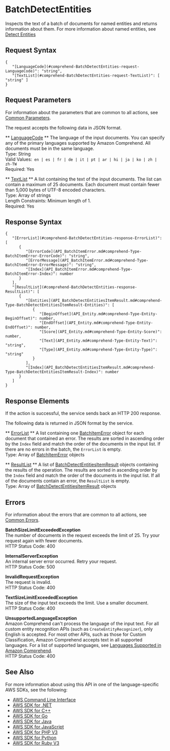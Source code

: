 # BatchDetectEntities<a name="API_BatchDetectEntities"></a>

Inspects the text of a batch of documents for named entities and returns information about them\. For more information about named entities, see [Detect Entities](how-entities.md) 

## Request Syntax<a name="API_BatchDetectEntities_RequestSyntax"></a>

```
{
   "[LanguageCode](#comprehend-BatchDetectEntities-request-LanguageCode)": "string",
   "[TextList](#comprehend-BatchDetectEntities-request-TextList)": [ "string" ]
}
```

## Request Parameters<a name="API_BatchDetectEntities_RequestParameters"></a>

For information about the parameters that are common to all actions, see [Common Parameters](CommonParameters.md)\.

The request accepts the following data in JSON format\.

 ** [LanguageCode](#API_BatchDetectEntities_RequestSyntax) **   <a name="comprehend-BatchDetectEntities-request-LanguageCode"></a>
The language of the input documents\. You can specify any of the primary languages supported by Amazon Comprehend\. All documents must be in the same language\.  
Type: String  
Valid Values:` en | es | fr | de | it | pt | ar | hi | ja | ko | zh | zh-TW`   
Required: Yes

 ** [TextList](#API_BatchDetectEntities_RequestSyntax) **   <a name="comprehend-BatchDetectEntities-request-TextList"></a>
A list containing the text of the input documents\. The list can contain a maximum of 25 documents\. Each document must contain fewer than 5,000 bytes of UTF\-8 encoded characters\.  
Type: Array of strings  
Length Constraints: Minimum length of 1\.  
Required: Yes

## Response Syntax<a name="API_BatchDetectEntities_ResponseSyntax"></a>

```
{
   "[ErrorList](#comprehend-BatchDetectEntities-response-ErrorList)": [ 
      { 
         "[ErrorCode](API_BatchItemError.md#comprehend-Type-BatchItemError-ErrorCode)": "string",
         "[ErrorMessage](API_BatchItemError.md#comprehend-Type-BatchItemError-ErrorMessage)": "string",
         "[Index](API_BatchItemError.md#comprehend-Type-BatchItemError-Index)": number
      }
   ],
   "[ResultList](#comprehend-BatchDetectEntities-response-ResultList)": [ 
      { 
         "[Entities](API_BatchDetectEntitiesItemResult.md#comprehend-Type-BatchDetectEntitiesItemResult-Entities)": [ 
            { 
               "[BeginOffset](API_Entity.md#comprehend-Type-Entity-BeginOffset)": number,
               "[EndOffset](API_Entity.md#comprehend-Type-Entity-EndOffset)": number,
               "[Score](API_Entity.md#comprehend-Type-Entity-Score)": number,
               "[Text](API_Entity.md#comprehend-Type-Entity-Text)": "string",
               "[Type](API_Entity.md#comprehend-Type-Entity-Type)": "string"
            }
         ],
         "[Index](API_BatchDetectEntitiesItemResult.md#comprehend-Type-BatchDetectEntitiesItemResult-Index)": number
      }
   ]
}
```

## Response Elements<a name="API_BatchDetectEntities_ResponseElements"></a>

If the action is successful, the service sends back an HTTP 200 response\.

The following data is returned in JSON format by the service\.

 ** [ErrorList](#API_BatchDetectEntities_ResponseSyntax) **   <a name="comprehend-BatchDetectEntities-response-ErrorList"></a>
A list containing one [BatchItemError](API_BatchItemError.md) object for each document that contained an error\. The results are sorted in ascending order by the `Index` field and match the order of the documents in the input list\. If there are no errors in the batch, the `ErrorList` is empty\.  
Type: Array of [BatchItemError](API_BatchItemError.md) objects

 ** [ResultList](#API_BatchDetectEntities_ResponseSyntax) **   <a name="comprehend-BatchDetectEntities-response-ResultList"></a>
A list of [BatchDetectEntitiesItemResult](API_BatchDetectEntitiesItemResult.md) objects containing the results of the operation\. The results are sorted in ascending order by the `Index` field and match the order of the documents in the input list\. If all of the documents contain an error, the `ResultList` is empty\.  
Type: Array of [BatchDetectEntitiesItemResult](API_BatchDetectEntitiesItemResult.md) objects

## Errors<a name="API_BatchDetectEntities_Errors"></a>

For information about the errors that are common to all actions, see [Common Errors](CommonErrors.md)\.

 **BatchSizeLimitExceededException**   
The number of documents in the request exceeds the limit of 25\. Try your request again with fewer documents\.  
HTTP Status Code: 400

 **InternalServerException**   
An internal server error occurred\. Retry your request\.  
HTTP Status Code: 500

 **InvalidRequestException**   
The request is invalid\.  
HTTP Status Code: 400

 **TextSizeLimitExceededException**   
The size of the input text exceeds the limit\. Use a smaller document\.  
HTTP Status Code: 400

 **UnsupportedLanguageException**   
Amazon Comprehend can't process the language of the input text\. For all custom entity recognition APIs \(such as `CreateEntityRecognizer`\), only English is accepted\. For most other APIs, such as those for Custom Classification, Amazon Comprehend accepts text in all supported languages\. For a list of supported languages, see [Languages Supported in Amazon Comprehend](supported-languages.md)\.   
HTTP Status Code: 400

## See Also<a name="API_BatchDetectEntities_SeeAlso"></a>

For more information about using this API in one of the language\-specific AWS SDKs, see the following:
+  [AWS Command Line Interface](https://docs.aws.amazon.com/goto/aws-cli/comprehend-2017-11-27/BatchDetectEntities) 
+  [AWS SDK for \.NET](https://docs.aws.amazon.com/goto/DotNetSDKV3/comprehend-2017-11-27/BatchDetectEntities) 
+  [AWS SDK for C\+\+](https://docs.aws.amazon.com/goto/SdkForCpp/comprehend-2017-11-27/BatchDetectEntities) 
+  [AWS SDK for Go](https://docs.aws.amazon.com/goto/SdkForGoV1/comprehend-2017-11-27/BatchDetectEntities) 
+  [AWS SDK for Java](https://docs.aws.amazon.com/goto/SdkForJava/comprehend-2017-11-27/BatchDetectEntities) 
+  [AWS SDK for JavaScript](https://docs.aws.amazon.com/goto/AWSJavaScriptSDK/comprehend-2017-11-27/BatchDetectEntities) 
+  [AWS SDK for PHP V3](https://docs.aws.amazon.com/goto/SdkForPHPV3/comprehend-2017-11-27/BatchDetectEntities) 
+  [AWS SDK for Python](https://docs.aws.amazon.com/goto/boto3/comprehend-2017-11-27/BatchDetectEntities) 
+  [AWS SDK for Ruby V3](https://docs.aws.amazon.com/goto/SdkForRubyV3/comprehend-2017-11-27/BatchDetectEntities) 